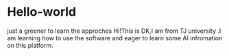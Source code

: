 # Hello-world
just a greener to learn the approches
Hi!This is DK,I am from TJ university .I am learning how to use the software and eager to learn some AI infromation on this platform.
